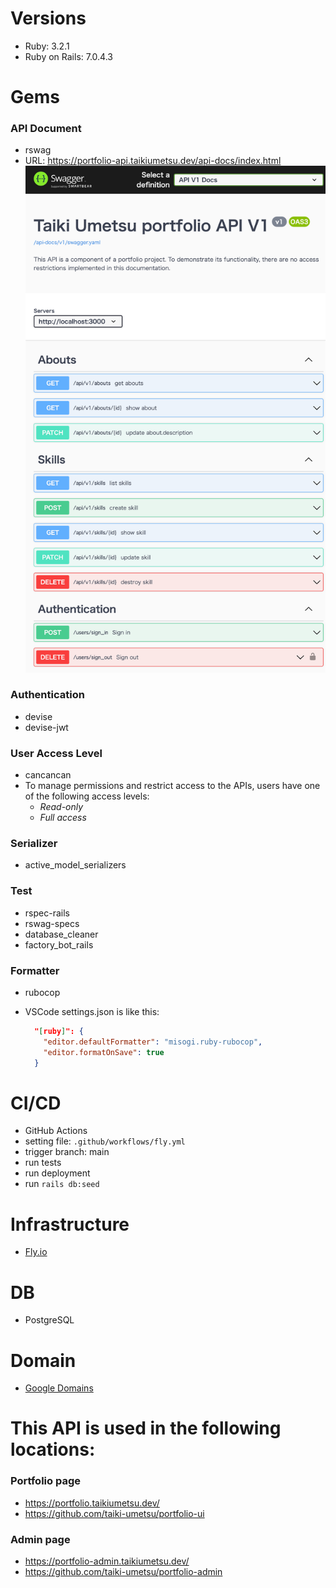 # Versions

- Ruby: 3.2.1
- Ruby on Rails: 7.0.4.3

# Gems

### API Document

- rswag
- URL: https://portfolio-api.taikiumetsu.dev/api-docs/index.html
  <img src="public/images/readme/api_docs.png">

### Authentication

- devise
- devise-jwt

### User Access Level

- cancancan
- To manage permissions and restrict access to the APIs, users have one of the following access levels:
  - _Read-only_
  - _Full access_

### Serializer

- active_model_serializers

### Test

- rspec-rails
- rswag-specs
- database_cleaner
- factory_bot_rails

### Formatter

- rubocop
- VSCode settings.json is like this:

  ```json
    "[ruby]": {
      "editor.defaultFormatter": "misogi.ruby-rubocop",
      "editor.formatOnSave": true
    }
  ```

# CI/CD

- GitHub Actions
- setting file: `.github/workflows/fly.yml`
- trigger branch: main
- run tests
- run deployment
- run `rails db:seed`

# Infrastructure

- [Fly.io](https://fly.io/dashboard/)

# DB

- PostgreSQL

# Domain

- [Google Domains](https://domains.google.com/registrar/)

# This API is used in the following locations:

### Portfolio page

- https://portfolio.taikiumetsu.dev/
- https://github.com/taiki-umetsu/portfolio-ui

### Admin page

- https://portfolio-admin.taikiumetsu.dev/
- https://github.com/taiki-umetsu/portfolio-admin
